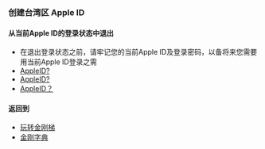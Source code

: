 ### 创建台湾区 Apple ID

#### 从当前Apple ID的登录状态中退出
- 在退出登录状态之前，请牢记您的当前Apple ID及登录密码，以备将来您需要用当前Apple ID登录之需
- [AppleID?]()
- [AppleID?]()
- [AppleID？]()

#### 返回到
- [玩转金刚梯](https://github.com/a2zitpro/web/blob/master/LadderFree/A.md)
- [金刚字典](https://github.com/a2zitpro/web/blob/master/LadderFree/kkDictionary/KKDictionary.md)

